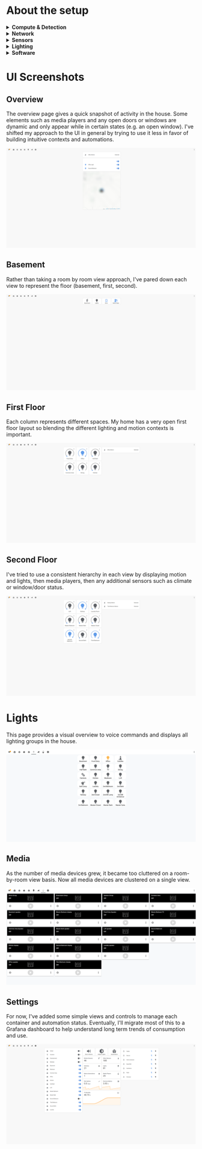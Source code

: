 # About the setup
<details>
<summary>
  <b>Compute & Detection</b></summary>
  <ul>
  <li><a href="https://www.intel.com/content/www/us/en/products/boards-kits/nuc/kits/nuc7i5bnh.html">Intel NUC</a></li>
  <li><a href="https://phoscon.de/en/conbee2">Conbee II</a></li>
  </ul>
</details>
<details>
<summary>
  <b>Network</b></summary>
  <p><a href="https://store.google.com/product/google_wifi">Google Wi-Fi</a></p>
</details>
<details>
<summary>
  <b>Sensors</b></summary>
  <p>I like using Xiaomi sensors as they're cheap, reliable, and portable. This is especially relevant to my use case as I bought the majority of the sensors used in my setup as a renter. I've since graduated to home ownership and have mounted the sensors in key areas to detect motion, climate, and door/window settings. All the Xiaomi sensors and switches are controlled via the deCONZ container with a Conbee 2 coordinator. I originally used the zigbee2mqtt container with the CC2531 but experienced constant stability issues. Ever since getting past the initial setup with deCONZ, it's been rock solid.</p>
  <ul>
  <li><a href="https://www.aliexpress.com/item/New-Original-Xiaomi-Mijia-Human-Body-Sensor-Infrared-Smart-Home-Detector-Motion-Sensor-Safe-Moistureproof-15ms/32858852215.html?spm=2114.search0104.3.19.111f316b2zfoj2&ws_ab_test=searchweb0_0,searchweb201602_1_10065_10130_10068_10890_10547_319_10546_317_10548_10545_10696_453_10084_454_10083_10618_10307_537_536_10902_10059_10884_10887_321_322_10103,searchweb201603_57,ppcSwitch_0&algo_expid=cfc297f2-d6a6-4952-a632-a63ac3f66fdd-2&algo_pvid=cfc297f2-d6a6-4952-a632-a63ac3f66fdd">Xiaomi Mijia Human Body Sensor</a></li>
  <li><a href="https://www.aliexpress.com/item/2019-Xiaomi-Mi-Smart-Temperature-and-Humidity-Sensor-Mini-Intelligent-Sensor-Put-the-baby-Home-office/32986664949.html?spm=2114.search0104.3.32.17e2205013KSAz&ws_ab_test=searchweb0_0,searchweb201602_1_10065_10130_10068_10890_10547_319_10546_317_10548_10545_10696_453_10084_454_10083_10618_10307_537_536_10902_10059_10884_10887_321_322_10103,searchweb201603_57,ppcSwitch_0&algo_expid=246f6dd6-c260-492f-82da-5b9358ca0864-7&algo_pvid=246f6dd6-c260-492f-82da-5b9358ca0864">Xiaomi Mi Smart Temperature & Humidty</a></li>
  <li><a href="https://www.aliexpress.com/item/Xiaomi-Aqara-Wireless-Flood-Water-Immersing-Sensor-IP67-Waterproof-App-Remote-Cantrol-Remote-Mijia-Smart-Home/32921707280.html?spm=2114.search0104.3.55.69e2fec1u0Ht7A&ws_ab_test=searchweb0_0,searchweb201602_1_10065_10130_10068_10890_10547_319_10546_317_10548_10545_10696_453_10084_454_10083_10618_10307_537_536_10902_10059_10884_10887_321_322_10103,searchweb201603_57,ppcSwitch_0&algo_expid=9c9b4499-285b-4f4c-9fee-6efad92b8e55-7&algo_pvid=9c9b4499-285b-4f4c-9fee-6efad92b8e55">Xiaomi Aqara Water Sensor</a></li>
  <li><a href="https://www.aliexpress.com/item/HOT-Original-Xiaomi-Door-Window-Sensor-Pocket-Size-Xiaomi-Smart-Home-Kits-Alarm-System-Work-with/32965692266.html?spm=2114.search0104.3.17.17c12c44nGAg85&ws_ab_test=searchweb0_0,searchweb201602_1_10065_10130_10068_10890_10547_319_10546_317_10548_10545_10696_453_10084_454_10083_10618_10307_537_536_10902_10059_10884_10887_321_322_10103,searchweb201603_57,ppcSwitch_0&algo_expid=bfe0ecfe-0bb3-4e45-a9b7-678244bb4d78-2&algo_pvid=bfe0ecfe-0bb3-4e45-a9b7-678244bb4d78">Xiaomi Door/Window Sensor</a></li>
  </ul>
</details>
<details>
<summary>
  <b>Lighting</b></summary>
  <p>After experimenting with wi-fi bulbs, I decided to leverage Zigbee for all lighting. In my current setup, I have 50+ bulbs in action with the majority coming from the Philips Hues lineup. I've never used the official hub as I prefer to use a more genericized hub to reduce vendor dependencies. To that end, I've had great success using the deCONZ software with the Conbee II coordinator. Setting up lights is simple and performance is rock solid.</p>
  <ul>
  <li><a href="https://www2.meethue.com/en-us">Philips Hues</a></li>
  <li><a href="https://www.ikea.com/us/en/catalog/categories/departments/living_room/36812/">TRÅDFRI</a></li>
  </ul>
</details>
<details>
   <summary>
  <b>Software</b>  </summary>
    <p><strong>OS</strong></p><p><a href="http://releases.ubuntu.com/18.04/">Ubuntu 18.04 LTS</a></p>
  <p><strong>Docker Containers</strong></p> 
  <ul>
    <li><a href="https://hub.docker.com/r/homeassistant/home-assistant">Home Assistant</a></li>
    <li><a href="https://hub.docker.com/r/portainer/portainer">Portainer</a></li>
    <li><a href="https://hub.docker.com/_/eclipse-mosquitto">Mosquitto</a></li>
    <li><a href="https://hub.docker.com/r/organizrtools/organizr-v2">Organizr</a></li>
    <li><a href="https://hub.docker.com/r/plexinc/pms-docker">Plex</a></li>
    <li><a href="https://hub.docker.com/r/abiosoft/caddy">Caddy</a></li>    
    <li><a href="https://github.com/pyouroboros/ouroboros">Ouroboros</a></li> 
    <li><a href="https://hub.docker.com/r/nodered/node-red-docker">Node-RED</a></li>
    <li><a href=https://github.com/marthoc/docker-deconz">deCONZ</a></li></ul>
    </details>

# UI Screenshots

## Overview
<p>The overview page gives a quick snapshot of activity in the house. Some elements such as media players and any open doors or windows are dynamic and only appear while in certain states (e.g. an open window). I've shifted my approach to the UI in general by trying to use it less in favor of building intuitive contexts and automations. </p>
<p align="center">
  <img src="https://raw.githubusercontent.com/subjectbit/homeassistant/master/ui/overview_ui.png">
</p>

## Basement
<p>Rather than taking a room by room view approach, I've pared down each view to represent the floor (basement, first, second). </p>
<p align="center">
  <img src="https://raw.githubusercontent.com/subjectbit/homeassistant/master/ui/basement.png">
</p>

## First Floor

<p>Each column represents different spaces. My home has a very open first floor layout so blending the different lighting and motion contexts is important.</p>
<p align="center">
  <img src="https://raw.githubusercontent.com/subjectbit/homeassistant/master/ui/first_floor.png">
</p>

## Second Floor

<p>I've tried to use a consistent hierarchy in each view by displaying motion and lights, then media players, then any additional sensors such as climate or window/door status.</p>
<p align="center">
  <img src="https://raw.githubusercontent.com/subjectbit/homeassistant/master/ui/second_floor.png">
</p>

# Lights
<p>This page provides a visual overview to voice commands and displays all lighting groups in the house.</p>
<p align="center">
  <img src="https://raw.githubusercontent.com/subjectbit/homeassistant/master/ui/lights_ui.png">
</p>

## Media

<p>As the number of media devices grew, it became too cluttered on a room-by-room view basis. Now all media devices are clustered on a single view.</p>
<p align="center">
  <img src="https://raw.githubusercontent.com/subjectbit/homeassistant/master/ui/media_ui.png">
</p>

## Settings

<p>For now, I've added some simple views and controls to manage each container and automation status. Eventually, I'll migrate most of this to a Grafana dashboard to help understand long term trends of consumption and use.</p>
<p align="center">
  <img src="https://raw.githubusercontent.com/subjectbit/homeassistant/master/ui/settings_ui.png">
</p>

